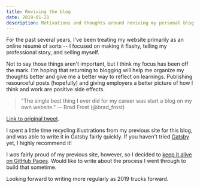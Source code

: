 ```yaml
---
title: Reviving the blog
date: 2019-01-21
description: Motivations and thoughts around reviving my personal blog.
---
```


For the past several years, I've been treating my website primarily as an online résumé of sorts -- I focused on making it flashy, telling my professional story, and selling myself.

Not to say those things aren't important, but I think my focus has been off the mark. I'm hoping that returning to blogging will help me organize my thoughts better and give me a better way to reflect on learnings. Publishing resourceful posts (hopefully) and giving employers a better picture of how I think and work are positive side effects.

> "The single best thing I ever did for my career was start a blog on my own website."
> -- Brad Frost (@brad_frost)

[Link to original tweet](https://twitter.com/brad_frost/status/1086328236764614657?s=20).

I spent a little time recycling illustrations from my previous site for this blog, and was able to write it in Gatsby fairly quickly. If you haven't tried [Gatsby](https://www.gatsbyjs.org/) yet, I highly recommend it!

I _was_ fairly proud of my previous site, however, so I decided to [keep it alive on GitHub Pages](https://nshki.github.io/nshki.com-2017/). Would like to write about the process I went through to build that sometime.

Looking forward to writing more regularly as 2019 trucks forward.
